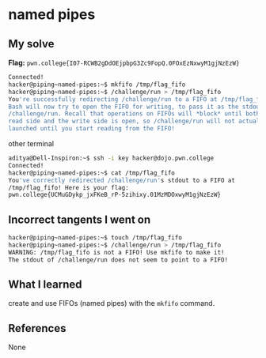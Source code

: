 # named pipes

## My solve
**Flag:** `pwn.college{I07-RCWB2gDdOEjpbpG3Zc9FopQ.0FOxEzNxwyM1gjNzEzW}`

```bash
Connected!
hacker@piping~named-pipes:~$ mkfifo /tmp/flag_fifo
hacker@piping~named-pipes:~$ /challenge/run > /tmp/flag_fifo
You're successfully redirecting /challenge/run to a FIFO at /tmp/flag_fifo!
Bash will now try to open the FIFO for writing, to pass it as the stdout of
/challenge/run. Recall that operations on FIFOs will *block* until both the
read side and the write side is open, so /challenge/run will not actually be
launched until you start reading from the FIFO!
```

other terminal 
```bash
aditya@Dell-Inspiron:~$ ssh -i key hacker@dojo.pwn.college
Connected!
hacker@piping~named-pipes:~$ cat /tmp/flag_fifo
You've correctly redirected /challenge/run's stdout to a FIFO at
/tmp/flag_fifo! Here is your flag:
pwn.college{UCMuGDykp_jxFKeB_rP-5zihixy.01MzMDOxwyM1gjNzEzW}
```

## Incorrect tangents I went on
```bash
hacker@piping~named-pipes:~$ touch /tmp/flag_fifo
hacker@piping~named-pipes:~$ /challenge/run > /tmp/flag_fifo
WARNING: /tmp/flag_fifo is not a FIFO! Use mkfifo to make it!
The stdout of /challenge/run does not seem to point to a FIFO!
```

## What I learned
create and use FIFOs (named pipes) with the `mkfifo` command.

## References 
None
